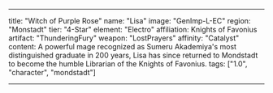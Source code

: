 ---

title: "Witch of Purple Rose"
name: "Lisa"
image: "GenImp-L-EC"
region: "Monstadt"
tier: "4-Star"
element: "Electro"
affiliation: Knights of Favonius
artifact: "ThunderingFury"
weapon: "LostPrayers"
affinity: "Catalyst"
content: A powerful mage recognized as Sumeru Akademiya's most distinguished graduate in 200 years, Lisa has since returned to Mondstadt to become the humble Librarian of the Knights of Favonius.
tags: ["1.0", "character", "mondstadt"]

---